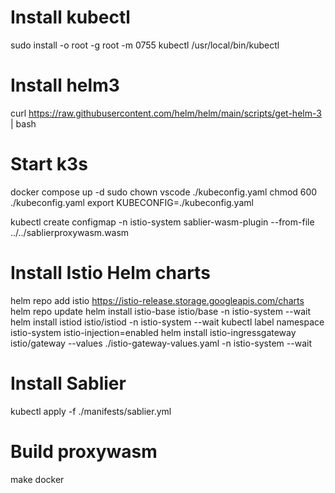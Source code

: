 # Install kubectl
sudo install -o root -g root -m 0755 kubectl /usr/local/bin/kubectl

# Install helm3
curl https://raw.githubusercontent.com/helm/helm/main/scripts/get-helm-3 | bash

# Start k3s
docker compose up -d
sudo chown vscode ./kubeconfig.yaml
chmod 600 ./kubeconfig.yaml
export KUBECONFIG=./kubeconfig.yaml

kubectl create configmap -n istio-system sablier-wasm-plugin --from-file ../../sablierproxywasm.wasm

# Install Istio Helm charts
helm repo add istio https://istio-release.storage.googleapis.com/charts
helm repo update
helm install istio-base istio/base -n istio-system --wait
helm install istiod istio/istiod -n istio-system --wait
kubectl label namespace istio-system istio-injection=enabled
helm install istio-ingressgateway istio/gateway --values ./istio-gateway-values.yaml -n istio-system --wait

# Install Sablier
kubectl apply -f ./manifests/sablier.yml

# Build proxywasm
make docker